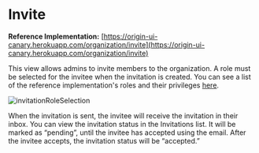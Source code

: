 # Invite  
**Reference Implementation:** [https://origin-ui-canary.herokuapp.com/organization/invite](https://origin-ui-canary.herokuapp.com/organization/invite)

This view allows admins to invite members to the organization. A role must be selected for the invitee when the invitation is created. You can see a list of the reference implementation's roles and their privileges [here](../user-guide-reg-onboarding.md#user-roles-and-hierarchy). 

![invitationRoleSelection](images/organization/organization-invitation.png)

When the invitation is sent, the invitee will receive the invitation in their inbox. You can view the invitation status in the Invitations list. It will be marked as “pending”, until the invitee has accepted using the email. After the invitee accepts, the invitation status will be “accepted.”